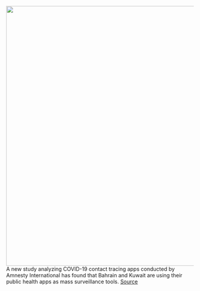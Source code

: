 <img src='https://cdn.vox-cdn.com/thumbor/WEF0iQY0bIl6hG-TmVBSIj-Vd98=/0x0:4469x2979/1200x800/filters:focal(1878x1133:2592x1847)/cdn.vox-cdn.com/uploads/chorus_image/image/66943205/1220292297.jpg.0.jpg' width='700px' /><br/>
A new study analyzing COVID-19 contact tracing apps conducted by Amnesty International has found that Bahrain and Kuwait are using their public health apps as mass surveillance tools.
<a href='https://www.theverge.com/2020/6/16/21293363/covid-19-contact-tracing-bahrain-kuwait-mass-surveillance-tools-privacy-invasion'> Source <a/>